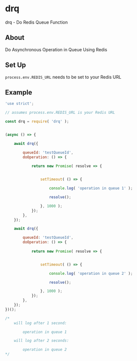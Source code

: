 # drq
drq - Do Redis Queue Function


## About

Do Asynchronous Operation in Queue Using Redis


## Set Up
`process.env.REDIS_URL` needs to be set to your Redis URL


## Example

```.js
'use strict';

// assumes process.env.REDIS_URL is your Redis URL

const drq = require( 'drq' );


(async () => {

    await drq({

        queueId: 'testQueueId',
        doOperation: () => {
            
            return new Promise( resolve => {


                setTimeout( () => {

                    console.log( 'operation in queue 1' );

                    resolve();

                }, 1000 );
            });
        },
    });

    await drq({

        queueId: 'testQueueId',
        doOperation: () => {
            
            return new Promise( resolve => {


                setTimeout( () => {

                    console.log( 'operation in queue 2' );

                    resolve();

                }, 1000 );
            });
        },
    });
})();

/*
    will log after 1 second:

        operation in queue 1

    will log after 2 seconds:

        operation in queue 2
*/
```